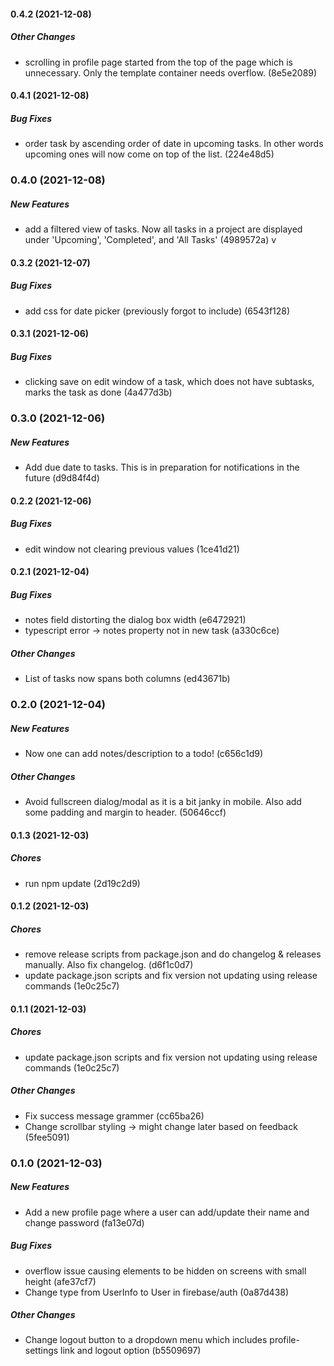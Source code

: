 #### 0.4.2 (2021-12-08)

##### Other Changes

*  scrolling in profile page started from the top of the page which is unnecessary. Only the template container needs overflow. (8e5e2089)

#### 0.4.1 (2021-12-08)

##### Bug Fixes

*  order task by ascending order of date in upcoming tasks. In other words upcoming ones will now come on top of the list. (224e48d5)

### 0.4.0 (2021-12-08)

##### New Features

*  add a filtered view of tasks. Now all tasks in a project are displayed under 'Upcoming', 'Completed', and 'All Tasks' (4989572a)
v
#### 0.3.2 (2021-12-07)

##### Bug Fixes

*  add css for date picker (previously forgot to include) (6543f128)

#### 0.3.1 (2021-12-06)

##### Bug Fixes

*  clicking save on edit window of a task, which does not have subtasks, marks the task as done (4a477d3b)

### 0.3.0 (2021-12-06)

##### New Features

*  Add due date to tasks. This is in preparation for notifications in the future (d9d84f4d)

#### 0.2.2 (2021-12-06)

##### Bug Fixes

*  edit window not clearing previous values (1ce41d21)

#### 0.2.1 (2021-12-04)

##### Bug Fixes

*  notes field distorting the dialog box width (e6472921)
*  typescript error -> notes property not in new task (a330c6ce)

##### Other Changes

*  List of tasks now spans both columns (ed43671b)

### 0.2.0 (2021-12-04)

##### New Features

*  Now one can add notes/description to a todo! (c656c1d9)

##### Other Changes

*  Avoid fullscreen dialog/modal as it is a bit janky in mobile. Also add some padding and margin to header. (50646ccf)

#### 0.1.3 (2021-12-03)

##### Chores

*  run npm update (2d19c2d9)

#### 0.1.2 (2021-12-03)

##### Chores

*  remove release scripts from package.json and do changelog & releases manually. Also fix changelog. (d6f1c0d7)
*  update package.json scripts and fix version not updating using release commands (1e0c25c7)

#### 0.1.1 (2021-12-03)

##### Chores

*  update package.json scripts and fix version not updating using release commands (1e0c25c7)

##### Other Changes

*  Fix success message grammer (cc65ba26)
*  Change scrollbar styling -> might change later based on feedback (5fee5091)

### 0.1.0 (2021-12-03)

##### New Features

*  Add a new profile page where a user can add/update their name and change password (fa13e07d)

##### Bug Fixes

*  overflow issue causing elements to be hidden on screens with small height (afe37cf7)
*  Change type from UserInfo to User in firebase/auth (0a87d438)

##### Other Changes

*  Change logout button to a dropdown menu which includes profile-settings link and logout option (b5509697)

